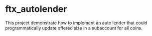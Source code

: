 # ftx_autolender
This project demonstrate how to implement an auto lender that could programmatically update offered size in a subaccount for all coins.
